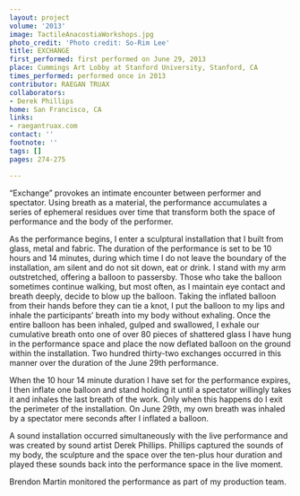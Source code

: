 ```yaml
---
layout: project
volume: '2013'
image: TactileAnacostiaWorkshops.jpg
photo_credit: 'Photo credit: So-Rim Lee'
title: EXCHANGE
first_performed: first performed on June 29, 2013
place: Cummings Art Lobby at Stanford University, Stanford, CA
times_performed: performed once in 2013
contributor: RAEGAN TRUAX
collaborators:
- Derek Phillips
home: San Francisco, CA
links:
- raegantruax.com
contact: ''
footnote: ''
tags: []
pages: 274-275

---
```


“Exchange” provokes an intimate encounter between performer and spectator. Using breath as a material, the performance accumulates a series of ephemeral residues over time that transform both the space of performance and the body of the performer.

As the performance begins, I enter a sculptural installation that I built from glass, metal and fabric. The duration of the performance is set to be 10 hours and 14 minutes, during which time I do not leave the boundary of the installation, am silent and do not sit down, eat or drink. I stand with my arm outstretched, offering a balloon to passersby. Those who take the balloon sometimes continue walking, but most often, as I maintain eye contact and breath deeply, decide to blow up the balloon. Taking the inflated balloon from their hands before they can tie a knot, I put the balloon to my lips and inhale the participants’ breath into my body without exhaling. Once the entire balloon has been inhaled, gulped and swallowed, I exhale our cumulative breath onto one of over 80 pieces of shattered glass I have hung in the performance space and place the now deflated balloon on the ground within the installation. Two hundred thirty-two exchanges occurred in this manner over the duration of the June 29th performance.

When the 10 hour 14 minute duration I have set for the performance expires, I then inflate one balloon and stand holding it until a spectator willingly takes it and inhales the last breath of the work. Only when this happens do I exit the perimeter of the installation. On June 29th, my own breath was inhaled by a spectator mere seconds after I inflated a balloon.

A sound installation occurred simultaneously with the live performance and was created by sound artist Derek Phillips. Phillips captured the sounds of my body, the sculpture and the space over the ten-plus hour duration and played these sounds back into the performance space in the live moment.

Brendon Martin monitored the performance as part of my production team.
